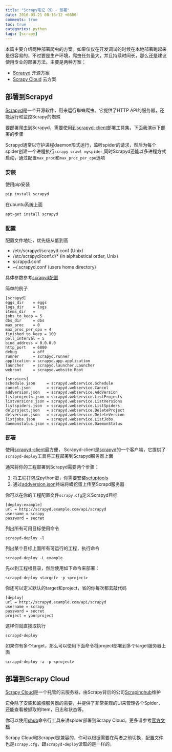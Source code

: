 ```yaml
---
title: "Scrapy笔记（9）- 部署"
date: 2016-03-21 00:16:12 +0800
comments: true
toc: true
categories: python
tags: [scrapy]
---
```


本篇主要介绍两种部署爬虫的方案。如果仅仅在开发调试的时候在本地部署跑起来是很容易的，不过要是生产环境，爬虫任务量大，并且持续时间长，那么还是建议使用专业的部署方法。主要是两种方案：

* [Scrapyd](http://doc.scrapy.org/en/1.0/topics/deploy.html#deploy-scrapyd) 开源方案
* [Scrapy Cloud](http://doc.scrapy.org/en/1.0/topics/deploy.html#deploy-scrapy-cloud) 云方案
<!--more-->
## 部署到Scrapyd
[Scrapyd](http://doc.scrapy.org/en/1.0/topics/deploy.html#deploy-scrapyd)是一个开源软件，用来运行蜘蛛爬虫。它提供了HTTP API的服务器，还能运行和监控Scrapy的蜘蛛

要部署爬虫到Scrapyd，需要使用到[scrapyd-client](https://github.com/scrapy/scrapyd-client)部署工具集，下面我演示下部署的步骤

Scrapyd通常以守护进程daemon形式运行，监听spider的请求，然后为每个spider创建一个进程执行`scrapy crawl myspider`,同时Scrapyd还能以多进程方式启动，通过配置`max_proc`和`max_proc_per_cpu`选项

### 安装
使用pip安装
``` bash
pip install scrapyd
```
在ubuntu系统上面
``` bash
apt-get install scrapyd
```

### 配置
配置文件地址，优先级从低到高

* /etc/scrapyd/scrapyd.conf (Unix)
* /etc/scrapyd/conf.d/* (in alphabetical order, Unix)
* scrapyd.conf
* ~/.scrapyd.conf (users home directory)

具体参数参考[scrapyd配置](http://scrapyd.readthedocs.org/en/latest/config.html)

简单的例子
```
[scrapyd]
eggs_dir    = eggs
logs_dir    = logs
items_dir   =
jobs_to_keep = 5
dbs_dir     = dbs
max_proc    = 0
max_proc_per_cpu = 4
finished_to_keep = 100
poll_interval = 5
bind_address = 0.0.0.0
http_port   = 6800
debug       = off
runner      = scrapyd.runner
application = scrapyd.app.application
launcher    = scrapyd.launcher.Launcher
webroot     = scrapyd.website.Root

[services]
schedule.json     = scrapyd.webservice.Schedule
cancel.json       = scrapyd.webservice.Cancel
addversion.json   = scrapyd.webservice.AddVersion
listprojects.json = scrapyd.webservice.ListProjects
listversions.json = scrapyd.webservice.ListVersions
listspiders.json  = scrapyd.webservice.ListSpiders
delproject.json   = scrapyd.webservice.DeleteProject
delversion.json   = scrapyd.webservice.DeleteVersion
listjobs.json     = scrapyd.webservice.ListJobs
daemonstatus.json = scrapyd.webservice.DaemonStatus
```

### 部署
使用[scrapyd-client](https://github.com/scrapy/scrapyd-client)最方便，
Scrapyd-client是[scrapyd](https://github.com/scrapy/scrapyd)的一个客户端，它提供了`scrapyd-deploy`工具将工程部署到Scrapyd服务器上面

通常将你的工程部署到Scrapyd需要两个步骤：

1. 将工程打包成python蛋，你需要安装[setuptools](http://pypi.python.org/pypi/setuptools)
1. 通过[addversion.json](https://scrapyd.readthedocs.org/en/latest/api.html#addversion-json)终端将蟒蛇蛋上传至Scrapd服务器

你可以在你的工程配置文件`scrapy.cfg`定义Scrapyd目标
```
[deploy:example]
url = http://scrapyd.example.com/api/scrapyd
username = scrapy
password = secret
```
列出所有可用目标使用命令
```
scrapyd-deploy -l
```
列出某个目标上面所有可运行的工程，执行命令
```
scrapyd-deploy -L example
```
先`cd`到工程根目录，然后使用如下命令来部署：
```
scrapyd-deploy <target> -p <project>
```
你还可以定义默认的target和project，省的你每次都去敲代码
```
[deploy]
url = http://scrapyd.example.com/api/scrapyd
username = scrapy
password = secret
project = yourproject
```
这样你就直接取执行
```
scrapyd-deploy
```
如果你有多个target，那么可以使用下面命令将project部署到多个target服务器上面
```
scrapyd-deploy -a -p <project>
```

## 部署到Scrapy Cloud
[Scrapy Cloud](http://scrapinghub.com/scrapy-cloud/)是一个托管的云服务器，由Scrapy背后的公司[Scrapinghub](http://scrapinghub.com/)维护

它免除了安装和监控服务器的需要，并提供了非常美观的UI来管理各个Spider，还能查看被抓取的Item，日志和状态等。

你可以使用[shub](http://doc.scrapinghub.com/shub.html)命令行工具来讲spider部署到Scrapy Cloud。更多请参考[官方文档](http://doc.scrapinghub.com/scrapy-cloud.html)

Scrapy Cloud和Scrapyd是兼容的，你可以根据需要在两者之前切换，配置文件也是`scrapy.cfg`，跟`scrapyd-deploy`读取的是一样的。
